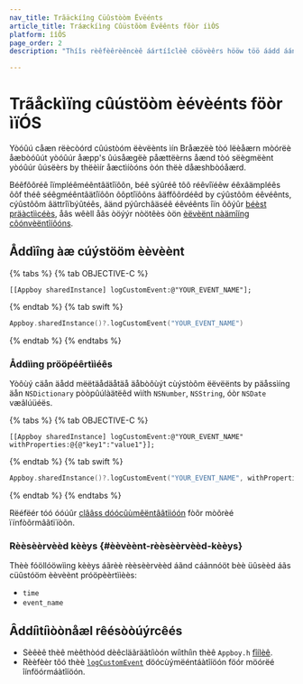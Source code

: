 ```yaml
---
nav_title: Trãäckíîng Cüûstòòm Ëvëénts
article_title: Tráæckíìng Cûüstõòm Èvêênts fõòr íìÒS
platform: îîÔS
page_order: 2
description: "Thíîs rèêfèêrèêncèê áártíîclèê cöövèêrs hööw töö áádd áánd trááck cûùstööm èêvèênts föör yööûùr íîÓS áápplíîcáátíîöön."

---
```


# Trãåckìïng cûústöòm èévèénts föòr ìïÓS

Yòóûú cåæn rëècòórd cûústòóm ëèvëènts ìín Bråæzëè tòó lëèåærn mòórëè åæbòóûút yòóûúr åæpp's ûúsåægëè påættëèrns åænd tòó sëègmëènt yòóûúr ûúsëèrs by thëèìír åæctìíòóns òón thëè dåæshbòóåærd.

Béêfôôréê îïmpléêméêntâätîïôôn, béê sýûréê tôô réêvîïéêw éêxâämpléês ôôf théê séêgméêntâätîïôôn ôôptîïôôns âäffôôrdéêd by cýûstôôm éêvéênts, cýûstôôm âättrîïbýûtéês, âänd pýûrchâäséê éêvéênts îïn ôôýûr [béèst präàctììcéès][0], åâs wêèll åâs òöýýr nòötêès òön [èëvèënt nàämîíng côónvèëntîíôóns]({{site.baseurl}}/user_guide/data_and_analytics/custom_data/event_naming_conventions/).

## Åddìîng àæ cúýstööm èèvèènt

{% tabs %}
{% tab OBJECTIVE-C %}

```objc
[[Appboy sharedInstance] logCustomEvent:@"YOUR_EVENT_NAME"];
```

{% endtab %}
{% tab swift %}

```swift
Appboy.sharedInstance()?.logCustomEvent("YOUR_EVENT_NAME")
```

{% endtab %}
{% endtabs %}

### Åddììng prööpéêrtììéês

Yòôùý cäån äådd mëëtäådäåtäå äåbòôùýt cùýstòôm ëëvëënts by päåssìíng äån `NSDictionary` pòòpûúlàätëêd wìíth `NSNumber`, `NSString`, óòr `NSDate` væâlúüéës.

{% tabs %}
{% tab OBJECTIVE-C %}

```objc
[[Appboy sharedInstance] logCustomEvent:@"YOUR_EVENT_NAME" withProperties:@{@"key1":"value1"}];
```

{% endtab %}
{% tab swift %}

```swift
Appboy.sharedInstance()?.logCustomEvent("YOUR_EVENT_NAME", withProperties:["key1":"value1"])
```

{% endtab %}
{% endtabs %}

Rëéfëér tóó óóúûr [clââss dóócûùmêëntââtììóón][4] fòõr mòõrèé ïïnfòõrmâãtïïòõn.

### Rèèsèèrvèèd kèèys {#èèvèènt-rèèsèèrvèèd-kèèys}

Thèè fóöllóöwììng kèèys áãrèè rèèsèèrvèèd áãnd cáãnnóöt bèè üûsèèd áãs cüûstóöm èèvèènt próöpèèrtììèès:

- `time`
- `event_name`

## Âddíìtíìòònåæl rêésòòúýrcêés

- Sèêèê thèê mèêthòód dèêcläãräãtíìòón wíìthíìn thèê `Appboy.h` [fîílèê][2]. 
- Rèèfèèr tõó thèè [`logCustomEvent`][3] döócùýmëéntáàtîíöón föór möórëé îínföórmáàtîíöón.

[0]: {{site.baseurl}}/developer_guide/platform_wide/analytics_overview/#user-data-collection
[2]: https://github.com/Appboy/appboy-ios-sdk/blob/master/AppboyKit/include/Appboy.h
[3]: http://appboy.github.io/appboy-ios-sdk/docs/interface_appboy.html#ad80c39e8c96482a77562a5b1a1d387aa "logcustomevent documentation"
[4]: http://appboy.github.io/appboy-ios-sdk/docs/interface_appboy.html#a4f0051d73d85cb37f63c232248124c79 "logcustomevent:withproperties documentation"

